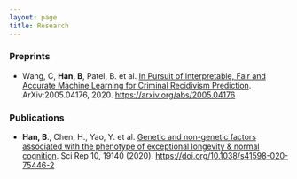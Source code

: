 ```yaml
---
layout: page
title: Research
---
```


### Preprints

- Wang, C, **Han, B**, Patel, B. et al. [In Pursuit of Interpretable, Fair and Accurate Machine Learning for Criminal Recidivism Prediction](https://arxiv.org/abs/2005.04176). ArXiv:2005.04176, 2020. https://arxiv.org/abs/2005.04176

### Publications

- **Han, B**., Chen, H., Yao, Y. et al. [Genetic and non-genetic factors associated with the phenotype of exceptional longevity & normal cognition](https://www.nature.com/articles/s41598-020-75446-2#citeas). Sci Rep 10, 19140 (2020). https://doi.org/10.1038/s41598-020-75446-2

